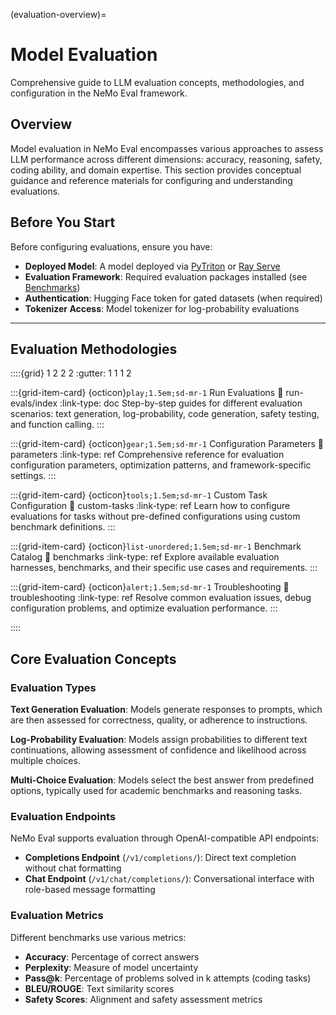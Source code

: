(evaluation-overview)=

# Model Evaluation

Comprehensive guide to LLM evaluation concepts, methodologies, and configuration in the NeMo Eval framework.

## Overview

Model evaluation in NeMo Eval encompasses various approaches to assess LLM performance across different dimensions: accuracy, reasoning, safety, coding ability, and domain expertise. This section provides conceptual guidance and reference materials for configuring and understanding evaluations.

## Before You Start

Before configuring evaluations, ensure you have:

- **Deployed Model**: A model deployed via [PyTriton](../deployment/pytriton.md) or [Ray Serve](../deployment/ray-serve.md)
- **Evaluation Framework**: Required evaluation packages installed (see [Benchmarks](benchmarks.md))
- **Authentication**: Hugging Face token for gated datasets (when required)
- **Tokenizer Access**: Model tokenizer for log-probability evaluations

---

## Evaluation Methodologies

::::{grid} 1 2 2 2
:gutter: 1 1 1 2

:::{grid-item-card} {octicon}`play;1.5em;sd-mr-1` Run Evaluations
:link: run-evals/index
:link-type: doc
Step-by-step guides for different evaluation scenarios: text generation, log-probability, code generation, safety testing, and function calling.
:::

:::{grid-item-card} {octicon}`gear;1.5em;sd-mr-1` Configuration Parameters
:link: parameters
:link-type: ref
Comprehensive reference for evaluation configuration parameters, optimization patterns, and framework-specific settings.
:::

:::{grid-item-card} {octicon}`tools;1.5em;sd-mr-1` Custom Task Configuration
:link: custom-tasks
:link-type: ref
Learn how to configure evaluations for tasks without pre-defined configurations using custom benchmark definitions.
:::

:::{grid-item-card} {octicon}`list-unordered;1.5em;sd-mr-1` Benchmark Catalog
:link: benchmarks
:link-type: ref
Explore available evaluation harnesses, benchmarks, and their specific use cases and requirements.
:::

:::{grid-item-card} {octicon}`alert;1.5em;sd-mr-1` Troubleshooting
:link: troubleshooting
:link-type: ref
Resolve common evaluation issues, debug configuration problems, and optimize evaluation performance.
:::

::::

## Core Evaluation Concepts

### Evaluation Types

**Text Generation Evaluation**: Models generate responses to prompts, which are then assessed for correctness, quality, or adherence to instructions.

**Log-Probability Evaluation**: Models assign probabilities to different text continuations, allowing assessment of confidence and likelihood across multiple choices.

**Multi-Choice Evaluation**: Models select the best answer from predefined options, typically used for academic benchmarks and reasoning tasks.

### Evaluation Endpoints

NeMo Eval supports evaluation through OpenAI-compatible API endpoints:

- **Completions Endpoint** (`/v1/completions/`): Direct text completion without chat formatting
- **Chat Endpoint** (`/v1/chat/completions/`): Conversational interface with role-based message formatting

### Evaluation Metrics

Different benchmarks use various metrics:

- **Accuracy**: Percentage of correct answers
- **Perplexity**: Measure of model uncertainty  
- **Pass@k**: Percentage of problems solved in k attempts (coding tasks)
- **BLEU/ROUGE**: Text similarity scores
- **Safety Scores**: Alignment and safety assessment metrics

